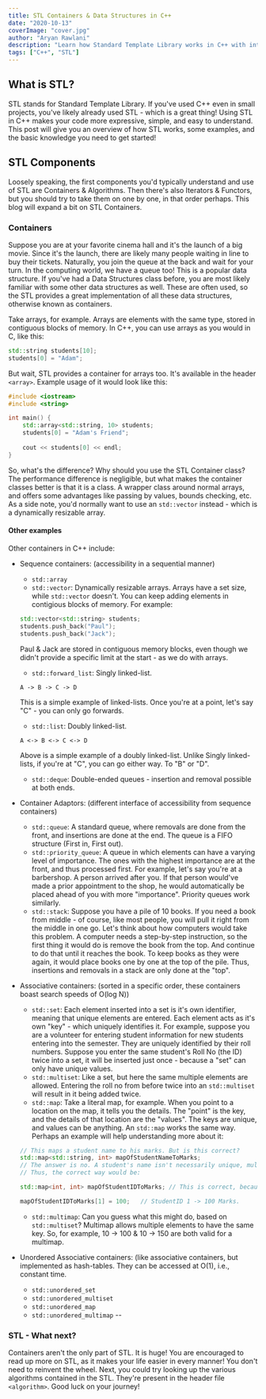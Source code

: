 ```yaml
---
title: STL Containers & Data Structures in C++
date: "2020-10-13"
coverImage: "cover.jpg"
author: "Aryan Rawlani"
description: "Learn how Standard Template Library works in C++ with interactive examples and what you need to get started"
tags: ["C++", "STL"]
---
```


## What is STL?
STL stands for Standard Template Library. If you've used C++ even in small projects, you've likely already used STL - which is a great thing! Using STL in C++ makes your code more expressive, simple, and easy to understand. This post will give you an overview of how STL works, some examples, and the basic knowledge you need to get started!

## STL Components
Loosely speaking, the first components you'd typically understand and use of STL are Containers & Algorithms. Then there's also Iterators & Functors, but you should try to take them on one by one, in that order perhaps. This blog will expand a bit on STL Containers.

### Containers
Suppose you are at your favorite cinema hall and it's the launch of a big movie. Since it's the launch, there are likely many people waiting in line to buy their tickets. Naturally, you join the queue at the back and wait for your turn. In the computing world, we have a queue too! This is a popular data structure. If you've had a Data Structures class before, you are most likely familiar with some other data structures as well. These are often used, so the STL provides a great implementation of all these data structures, otherwise known as containers.

Take arrays, for example. Arrays are elements with the same type, stored in contiguous blocks of memory. In C++, you can use arrays as you would in C, like this:

```cpp
std::string students[10];
students[0] = "Adam";
```

But wait, STL provides a container for arrays too. It's available in the header `<array>`. Example usage of it would look like this:

```cpp
#include <iostream>
#include <string>

int main() {
    std::array<std::string, 10> students;
    students[0] = "Adam's Friend";
    
    cout << students[0] << endl;
}
```

So, what's the difference? Why should you use the STL Container class? The performance difference is negligible, but what makes the container classes better is that it is a class. A wrapper class around normal arrays, and offers some advantages like passing by values, bounds checking, etc. As a side note, you'd normally want to use an `std::vector` instead - which is a dynamically resizable array.

#### Other examples
Other containers in C++ include:
- Sequence containers: (accessibility in a sequential manner)
  - `std::array`
  - `std::vector`: Dynamically resizable arrays.
  Arrays have a set size, while `std::vector` doesn't. You can keep adding elements in contigious blocks of memory. For example:
  ```cpp
  std::vector<std::string> students;
  students.push_back("Paul");
  students.push_back("Jack");
  ```
   Paul & Jack are stored in contiguous memory blocks, even though we didn't provide a specific limit at the start - as we do with arrays.
  - `std::forward_list`: Singly linked-list.
  ```
  A -> B -> C -> D
  ```
  This is a simple example of linked-lists. Once you're at a point, let's say "C" - you can only go forwards.
  - `std::list`: Doubly linked-list.
  ```
  A <-> B <-> C <-> D
  ```
  Above is a simple example of a doubly linked-list. Unlike Singly linked-lists, if you're at "C", you can go either way. To "B" or "D".
  - `std::deque`: Double-ended queues - insertion and removal possible at both ends.

- Container Adaptors: (different interface of accessibility from sequence containers)
  - `std::queue`: A standard queue, where removals are done from the front, and insertions are done at the end. The queue is a FIFO structure (First in, First out).
  - `std::priority_queue`: A queue in which elements can have a varying level of importance. The ones with the highest importance are at the front, and thus processed first.
  For example, let's say you're at a barbershop. A person arrived after you. If that person would've made a prior appointment to the shop, he would automatically be placed ahead of you with more "importance". Priority queues work similarly.
  - `std::stack`:
  Suppose you have a pile of 10 books. If you need a book from middle - of course, like most people, you will pull it right from the middle in one go. Let's think about how computers would take this problem. A computer needs a step-by-step instruction, so the first thing it would do is remove the book from the top. And continue to do that until it reaches the book. To keep books as they were again, it would place books one by one at the top of the pile.
  Thus, insertions and removals in a stack are only done at the "top". 

- Associative containers: (sorted in a specific order, these containers boast search speeds of O(log N))
  - `std::set`: Each element inserted into a set is it's own identifier, meaning that unique elements are entered. Each element acts as it's own "key" - which uniquely identifies it. For example, suppose you are a volunteer for entering student information for new students entering into the semester. They are uniquely identified by their roll numbers. Suppose you enter the same student's Roll No (the ID) twice into a set, it will be inserted just once - because a "set" can only have unique values.
  - `std::multiset`: Like a set, but here the same multiple elements are allowed. Entering the roll no from before twice into an `std::multiset` will result in it being added twice.
  - `std::map`: Take a literal map, for example. When you point to a location on the map, it tells you the details. The "point" is the key, and the details of that location are the "values". The keys are unique, and values can be anything. An `std::map` works the same way. Perhaps an example will help understanding more about it:

  ```cpp
  // This maps a student name to his marks. But is this correct?
  std::map<std::string, int> mapOfStudentNameToMarks;
  // The answer is no. A student's name isn't necessarily unique, multiple students with the same name will have a clash this way.
  // Thus, the correct way would be:
  
  std::map<int, int> mapOfStudentIDToMarks; // This is correct, because StudentIDs are unique!

  mapOfStudentIDToMarks[1] = 100;   // StudentID 1 -> 100 Marks.
  ```
  - `std::multimap`: Can you guess what this might do, based on `std::multiset`?
  Multimap allows multiple elements to have the same key. So, for example, 10 -> 100 & 10 -> 150 are both valid for a multimap.

- Unordered Associative containers: (like associative containers, but implemented as hash-tables. They can be accessed at O(1), i.e., constant time.
  - `std::unordered_set`
  - `std::unordered_multiset`
  - `std::unordered_map`
  - `std::unordered_multimap`
-- 

### STL - What next?
Containers aren't the only part of STL. It is huge! You are encouraged to read up more on STL, as it makes your life easier in every manner! You don't need to reinvent the wheel. Next, you could try looking up the various algorithms contained in the STL. They're present in the header file `<algorithm>`. Good luck on your journey!

